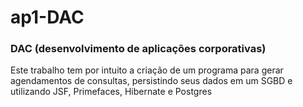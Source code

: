 # ap1-DAC

### DAC (desenvolvimento de aplicações corporativas)

Este trabalho tem por intuito a criação de um programa para gerar agendamentos de
consultas, persistindo seus dados em um SGBD e utilizando JSF, Primefaces, Hibernate e
Postgres
